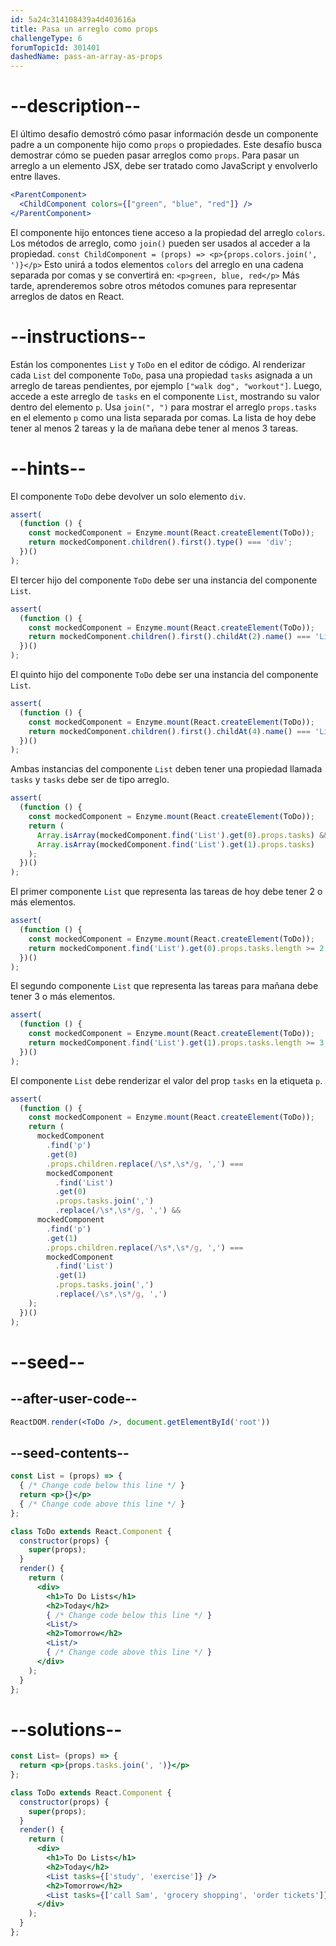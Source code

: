 ```yaml
---
id: 5a24c314108439a4d403616a
title: Pasa un arreglo como props
challengeType: 6
forumTopicId: 301401
dashedName: pass-an-array-as-props
---
```


# --description--

El último desafío demostró cómo pasar información desde un componente padre a un componente hijo como `props` o propiedades. Este desafío busca demostrar cómo se pueden pasar arreglos como `props`. Para pasar un arreglo a un elemento JSX, debe ser tratado como JavaScript y envolverlo entre llaves.

```jsx
<ParentComponent>
  <ChildComponent colors={["green", "blue", "red"]} />
</ParentComponent>
```

El componente hijo entonces tiene acceso a la propiedad del arreglo `colors`. Los métodos de arreglo, como `join()` pueden ser usados al acceder a la propiedad. `const ChildComponent = (props) => <p>{props.colors.join(', ')}</p>` Esto unirá a todos elementos `colors` del arreglo en una cadena separada por comas y se convertirá en: `<p>green, blue, red</p>` Más tarde, aprenderemos sobre otros métodos comunes para representar arreglos de datos en React.

# --instructions--

Están los componentes `List` y `ToDo` en el editor de código. Al renderizar cada `List` del componente `ToDo`, pasa una propiedad `tasks` asignada a un arreglo de tareas pendientes, por ejemplo `["walk dog", "workout"]`. Luego, accede a este arreglo de `tasks` en el componente `List`, mostrando su valor dentro del elemento `p`. Usa `join(", ")` para mostrar el arreglo `props.tasks` en el elemento `p` como una lista separada por comas. La lista de hoy debe tener al menos 2 tareas y la de mañana debe tener al menos 3 tareas.

# --hints--

El componente `ToDo` debe devolver un solo elemento `div`.

```js
assert(
  (function () {
    const mockedComponent = Enzyme.mount(React.createElement(ToDo));
    return mockedComponent.children().first().type() === 'div';
  })()
);
```

El tercer hijo del componente `ToDo` debe ser una instancia del componente `List`.

```js
assert(
  (function () {
    const mockedComponent = Enzyme.mount(React.createElement(ToDo));
    return mockedComponent.children().first().childAt(2).name() === 'List';
  })()
);
```

El quinto hijo del componente `ToDo` debe ser una instancia del componente `List`.

```js
assert(
  (function () {
    const mockedComponent = Enzyme.mount(React.createElement(ToDo));
    return mockedComponent.children().first().childAt(4).name() === 'List';
  })()
);
```

Ambas instancias del componente `List` deben tener una propiedad llamada `tasks` y `tasks` debe ser de tipo arreglo.

```js
assert(
  (function () {
    const mockedComponent = Enzyme.mount(React.createElement(ToDo));
    return (
      Array.isArray(mockedComponent.find('List').get(0).props.tasks) &&
      Array.isArray(mockedComponent.find('List').get(1).props.tasks)
    );
  })()
);
```

El primer componente `List` que representa las tareas de hoy debe tener 2 o más elementos.

```js
assert(
  (function () {
    const mockedComponent = Enzyme.mount(React.createElement(ToDo));
    return mockedComponent.find('List').get(0).props.tasks.length >= 2;
  })()
);
```

El segundo componente `List` que representa las tareas para mañana debe tener 3 o más elementos.

```js
assert(
  (function () {
    const mockedComponent = Enzyme.mount(React.createElement(ToDo));
    return mockedComponent.find('List').get(1).props.tasks.length >= 3;
  })()
);
```

El componente `List` debe renderizar el valor del prop `tasks` en la etiqueta `p`.

```js
assert(
  (function () {
    const mockedComponent = Enzyme.mount(React.createElement(ToDo));
    return (
      mockedComponent
        .find('p')
        .get(0)
        .props.children.replace(/\s*,\s*/g, ',') ===
        mockedComponent
          .find('List')
          .get(0)
          .props.tasks.join(',')
          .replace(/\s*,\s*/g, ',') &&
      mockedComponent
        .find('p')
        .get(1)
        .props.children.replace(/\s*,\s*/g, ',') ===
        mockedComponent
          .find('List')
          .get(1)
          .props.tasks.join(',')
          .replace(/\s*,\s*/g, ',')
    );
  })()
);
```

# --seed--

## --after-user-code--

```jsx
ReactDOM.render(<ToDo />, document.getElementById('root'))
```

## --seed-contents--

```jsx
const List = (props) => {
  { /* Change code below this line */ }
  return <p>{}</p>
  { /* Change code above this line */ }
};

class ToDo extends React.Component {
  constructor(props) {
    super(props);
  }
  render() {
    return (
      <div>
        <h1>To Do Lists</h1>
        <h2>Today</h2>
        { /* Change code below this line */ }
        <List/>
        <h2>Tomorrow</h2>
        <List/>
        { /* Change code above this line */ }
      </div>
    );
  }
};
```

# --solutions--

```jsx
const List= (props) => {
  return <p>{props.tasks.join(', ')}</p>
};

class ToDo extends React.Component {
  constructor(props) {
    super(props);
  }
  render() {
    return (
      <div>
        <h1>To Do Lists</h1>
        <h2>Today</h2>
        <List tasks={['study', 'exercise']} />
        <h2>Tomorrow</h2>
        <List tasks={['call Sam', 'grocery shopping', 'order tickets']} />
      </div>
    );
  }
};
```
